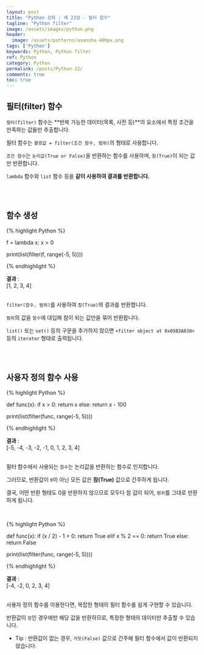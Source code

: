 ```yaml
---
layout: post
title: "Python 강좌 : 제 22강 - 필터 함수"
tagline: "Python filter"
image: /assets/images/python.png
header:
  image: /assets/patterns/asanoha-400px.png
tags: ['Python']
keywords: Python, Python filter
ref: Python
category: Python
permalink: /posts/Python-22/
comments: true
toc: true
---
```


## 필터(filter) 함수

`필터(filter)` 함수는 **반복 가능한 데이터(목록, 사전 등)**의 요소에서 특정 조건을 만족하는 값들만 추출합니다. 

필터 함수는 `결괏값 = filter(조건 함수, 범위)`의 형태로 사용합니다.

`조건 함수`는 `논리값(True or False)`을 반환하는 함수를 사용하며, `참(True)`이 되는 값만 반환합니다.

`lambda` 함수와 `list` 함수 등을 **같이 사용하여 결과를 반환합니다.**

<br>
<br>

## 함수 생성

{% highlight Python %}

f = lambda x: x > 0

print(list(filter(f, range(-5, 5))))

{% endhighlight %}

**결과**
:    
[1, 2, 3, 4]<br>
<br>

`filter(함수, 범위)`를 사용하여 `참(True)`의 결과를 반환합니다.

`범위`의 값을 `함수`에 대입해 참이 되는 값만을 묶어 반환홥니다. 

`list()` 또는 `set()` 등의 구문을 추가하지 않으면 `<filter object at 0x05B3A830>` 등의 `iterator` 형태로 출력됩니다.

<br>
<br>

## 사용자 정의 함수 사용

{% highlight Python %}

def func(x):
    if x > 0:
        return x
    else:
        return x - 100


print(list(filter(func, range(-5, 5))))

{% endhighlight %}

**결과**
:    
[-5, -4, -3, -2, -1, 0, 1, 2, 3, 4]<br>
<br>

필터 함수에서 사용되는 `함수`는 논리값을 반환하는 함수로 인지합니다.

그러므로, 반환값이 `0`이 아닌 모든 값은 **참(True)** 값으로 간주하게 됩니다.

결국, 어떤 반환 형태도 0을 반환하지 않으므로 모두다 참 값이 되어, `범위`를 그대로 반환하게 됩니다.

<br>

{% highlight Python %}

def func(x):
    if (x / 2) - 1 > 0:
        return True
    elif x % 2 == 0:
        return True 
    else:
        return False


print(list(filter(func, range(-5, 5))))

{% endhighlight %}

**결과**
:    
[-4, -2, 0, 2, 3, 4]<br>
<br>

사용자 정의 함수를 이용한다면, 복잡한 형태의 필터 함수를 쉽게 구현할 수 있습니다.

반환값이 `참`인 경우에만 해당 값을 반환하므로, 특정한 형태의 데이터만 추출할 수 있습니다.

- Tip : 반환값이 없는 경우, `거짓(False)` 값으로 간주해 필터 함수에서 값이 반환되지 않습니다.
